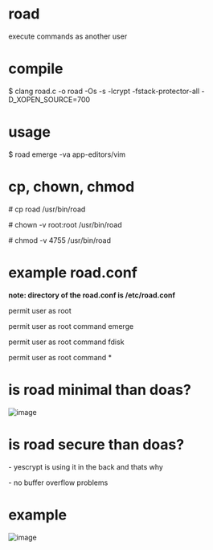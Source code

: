 # road
execute commands as another user

# compile
$ clang road.c -o road -Os -s -lcrypt -fstack-protector-all -D_XOPEN_SOURCE=700

# usage
$ road emerge -va app-editors/vim

# cp, chown, chmod
\# cp road /usr/bin/road

\# chown -v root:root /usr/bin/road

\# chmod -v 4755 /usr/bin/road

# example road.conf
**note: directory of the road.conf is /etc/road.conf**

permit user as root

permit user as root command emerge

permit user as root command fdisk

permit user as root command *

# is road minimal than doas?
![image](https://github.com/user-attachments/assets/e021549e-9ba7-4d23-8a2f-fd2ae2f34c8b)

# is road secure than doas?
\- yescrypt is using it in the back and thats why

\- no buffer overflow problems

# example
![image](https://github.com/user-attachments/assets/0a2608fc-4077-443b-9f19-fec32dde15eb)
